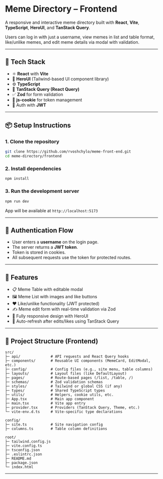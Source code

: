 # Meme Directory – Frontend

A responsive and interactive meme directory built with **React**, **Vite**, **TypeScript**, **HeroUI**, and **TanStack Query**.

Users can log in with just a username, view memes in list and table format, like/unlike memes, and edit meme details via modal with validation.

---

## 🚀 Tech Stack

- ⚛️ **React** with **Vite**
- 🎨 **HeroUI** (Tailwind-based UI component library)
- ⚙️ **TypeScript**
- 🔄 **TanStack Query (React Query)**
- ✅ **Zod** for form validation
- 🍪 **js-cookie** for token management
- 🔐 Auth with **JWT**

---

## 📦 Setup Instructions

### 1. Clone the repository

```bash
git clone https://github.com/rvoshchylo/meme-front-end.git
cd meme-directory/frontend
```

### 2. Install dependencies

```bash
npm install
```

### 3. Run the development server

```bash
npm run dev
```

App will be available at `http://localhost:5173`

---

## 🔐 Authentication Flow

- User enters a **username** on the login page.
- The server returns a **JWT token**.
- Token is stored in cookies.
- All subsequent requests use the token for protected routes.

---

## 🧩 Features

- 📋 Meme Table with editable modal
- 🖼 Meme List with images and like buttons
- ❤️ Like/unlike functionality (JWT protected)
- ✍️ Meme edit form with real-time validation via Zod
- 📱 Fully responsive design with HeroUI
- 🔄 Auto-refresh after edits/likes using TanStack Query

---

## 📁 Project Structure (Frontend)

```
src/
├─ api/              # API requests and React Query hooks
├─ components/       # Reusable UI components (MemeCard, EditModal, etc.)
├─ config/           # Config files (e.g., site menu, table columns)
├─ layouts/          # Layout files (like DefaultLayout)
├─ pages/            # Route-based pages (/list, /table, /)
├─ schemas/          # Zod validation schemas
├─ styles/           # Tailwind or global CSS (if any)
├─ types/            # Shared TypeScript types
├─ utils/            # Helpers, cookie utils, etc.
├─ App.tsx           # Main app component
├─ main.tsx          # Vite app entry
├─ provider.tsx      # Providers (TanStack Query, Theme, etc.)
└─ vite-env.d.ts     # Vite-specific type declarations

config/
├─ site.ts           # Site navigation config
├─ columns.ts        # Table column definitions

root/
├─ tailwind.config.js
├─ vite.config.ts
├─ tsconfig.json
├─ .eslintrc.json
├─ README.md
├─ package.json
└─ index.html
```

---

